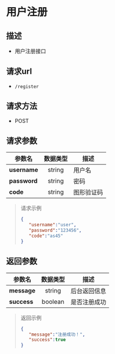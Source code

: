# 用户注册

## 描述

- 用户注册接口

## 请求url

- `/register`

## 请求方法

- POST

## 请求参数

|参数名|数据类型|描述|
|---|:---:|---|
|**username**|string|用户名|
|**password**|string|密码|
|**code**|string|图形验证码|

>请求示例
>
>```json
>{
>    "username":"user",
>    "password":"123456",
>    "code":"as45"
>}
>```

## 返回参数

|参数名|数据类型|描述|
|---|:---:|---|
|**message**|string|后台返回信息|
|**success**|boolean|是否注册成功|

> 返回示例
>
> ```json
> {
>    "message":"注册成功！",
>    "success":true
> }
>```
